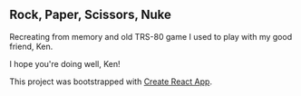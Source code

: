 ## Rock, Paper, Scissors, Nuke
Recreating from memory and old TRS-80 game I used to play with my good friend, Ken.

I hope you're doing well, Ken!

This project was bootstrapped with [Create React App](https://github.com/facebook/create-react-app).

